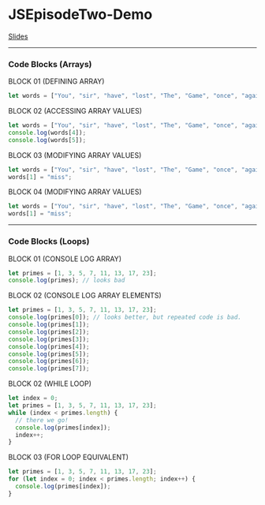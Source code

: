 # JSEpisodeTwo-Demo

[Slides]()

---

### Code Blocks (Arrays)

BLOCK 01 (DEFINING ARRAY)

```javascript
let words = ["You", "sir", "have", "lost", "The", "Game", "once", "again"];
```

BLOCK 02 (ACCESSING ARRAY VALUES)

```javascript
let words = ["You", "sir", "have", "lost", "The", "Game", "once", "again"];
console.log(words[4]);
console.log(words[5]);
```

BLOCK 03 (MODIFYING ARRAY VALUES)

```javascript
let words = ["You", "sir", "have", "lost", "The", "Game", "once", "again"];
words[1] = "miss";
```

BLOCK 04 (MODIFYING ARRAY VALUES)

```javascript
let words = ["You", "sir", "have", "lost", "The", "Game", "once", "again"];
words[1] = "miss";
```

---

### Code Blocks (Loops)

BLOCK 01 (CONSOLE LOG ARRAY)

```javascript
let primes = [1, 3, 5, 7, 11, 13, 17, 23];
console.log(primes); // looks bad
```

BLOCK 02 (CONSOLE LOG ARRAY ELEMENTS)

```javascript
let primes = [1, 3, 5, 7, 11, 13, 17, 23];
console.log(primes[0]); // looks better, but repeated code is bad.
console.log(primes[1]);
console.log(primes[2]);
console.log(primes[3]);
console.log(primes[4]);
console.log(primes[5]);
console.log(primes[6]);
console.log(primes[7]);
```

BLOCK 02 (WHILE LOOP)

```javascript
let index = 0;
let primes = [1, 3, 5, 7, 11, 13, 17, 23];
while (index < primes.length) {
  // there we go!
  console.log(primes[index]);
  index++;
}
```

BLOCK 03 (FOR LOOP EQUIVALENT)

```javascript
let primes = [1, 3, 5, 7, 11, 13, 17, 23];
for (let index = 0; index < primes.length; index++) {
  console.log(primes[index]);
}
```
